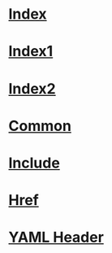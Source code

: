 # [Index](index.md)
# [Index1](index)
# [Index2](https://ppe.docs.microsoft.com/en-us/E2E_Metadata/index)
# [Common](common.md)
# [Include](include.md)
# [Href](href.md)
# [YAML Header](yamlHeader.md)
